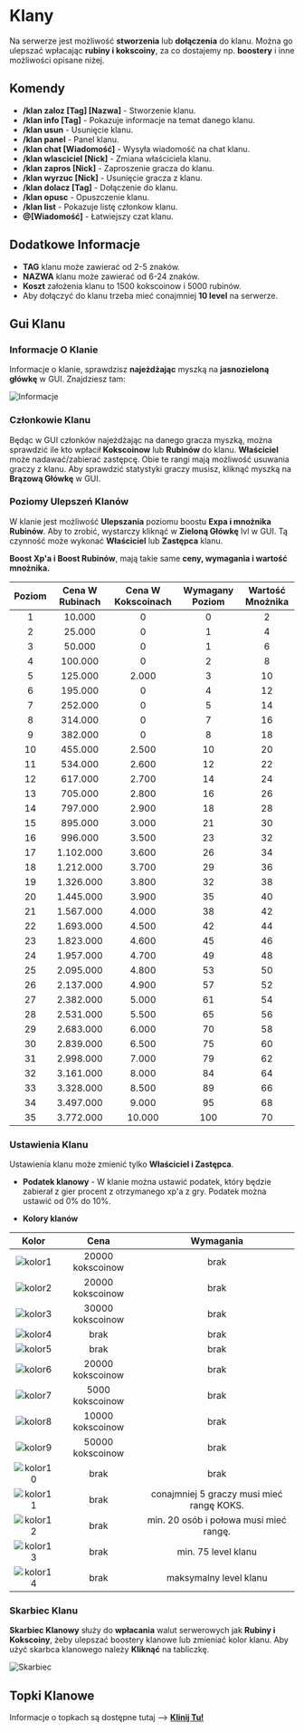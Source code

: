# Klany
Na serwerze jest możliwość **stworzenia** lub **dołączenia** do klanu. Można go ulepszać wpłacając **rubiny i kokscoiny**, za co dostajemy np. **boostery** i inne możliwości opisane niżej.

## Komendy

- **/klan zaloz [Tag] [Nazwa]** - Stworzenie klanu.
- **/klan info [Tag]** - Pokazuje informacje na temat danego klanu.
- **/klan usun** - Usunięcie klanu.
- **/klan panel** - Panel klanu.
- **/klan chat [Wiadomość]** - Wysyła wiadomość na chat klanu.
- **/klan wlasciciel [Nick]** - Zmiana właściciela klanu.
- **/klan zapros [Nick]** - Zaproszenie gracza do klanu.
- **/klan wyrzuc [Nick]** - Usunięcie gracza z klanu.
- **/klan dolacz [Tag]** - Dołączenie do klanu.
- **/klan opusc** - Opuszczenie klanu.
- **/klan list** - Pokazuje listę członkow klanu.
- **@[Wiadomość]** - Łatwiejszy czat klanu. 

## Dodatkowe Informacje
- **TAG** klanu może zawierać od 2-5 znaków. 
- **NAZWA** klanu może zawierać od 6-24 znaków. 
- **Koszt** założenia klanu to 1500 kokscoinow i 5000 rubinów. 
- Aby dołączyć do klanu trzeba mieć conajmniej **10 level** na serwerze. 

## Gui Klanu

### Informacje O Klanie

Informacje o klanie, sprawdzisz **najeżdżając** myszką na **jasnozieloną główkę** w GUI. Znajdziesz tam: 

![Informacje](/assets/klany/klan-informacje.png)

### Członkowie Klanu
Będąc w GUI członków najeżdżając na danego gracza myszką, można sprawdzić ile kto wpłacił **Kokscoinow** lub **Rubinów** do klanu. **Właściciel** może nadawać/zabierać zastępcę. Obie te rangi mają możliwość usuwania graczy z klanu. Aby sprawdzić statystyki graczy musisz, kliknąć myszką na **Brązową Główkę** w GUI.

### Poziomy Ulepszeń Klanów 

W klanie jest możliwość **Ulepszania** poziomu boostu **Expa i mnożnika Rubinów**. Aby to zrobić, wystarczy kliknąć w **Zieloną Główkę** lvl w GUI. Tą czynność może wykonać **Właściciel** lub **Zastępca** klanu.

**Boost Xp'a i Boost Rubinów**, mają takie same **ceny, wymagania i wartość mnożnika.**

| Poziom | Cena W Rubinach | Cena W Kokscoinach | Wymagany Poziom | Wartość Mnożnika |
|:------:|:---------------:|:------------------:|:---------------:|:----------------:|
|   1    |     10.000      |         0          |        0        |        2         |
|   2    |     25.000      |         0          |        1        |        4         |
|   3    |     50.000      |         0          |        1        |        6         | 
|   4    |     100.000     |         0          |        2        |        8         |
|   5    |     125.000     |       2.000        |        3        |        10        | 
|   6    |     195.000     |         0          |        4        |        12        |
|   7    |     252.000     |         0          |        5        |        14        | 
|   8    |     314.000     |         0          |        7        |        16        |
|   9    |     382.000     |         0          |        8        |        18        |
|   10   |     455.000     |       2.500        |       10        |        20        |
|   11   |     534.000     |       2.600        |       12        |        22        |
|   12   |     617.000     |       2.700        |       14        |        24        | 
|   13   |     705.000     |       2.800        |       16        |        26        | 
|   14   |     797.000     |       2.900        |       18        |        28        | 
|   15   |     895.000     |       3.000        |       21        |        30        |
|   16   |     996.000     |       3.500        |       23        |        32        | 
|   17   |    1.102.000    |       3.600        |       26        |        34        | 
|   18   |    1.212.000    |       3.700        |       29        |        36        | 
|   19   |    1.326.000    |       3.800        |       32        |        38        |
|   20   |    1.445.000    |       3.900        |       35        |        40        | 
|   21   |    1.567.000    |       4.000        |       38        |        42        |
|   22   |    1.693.000    |       4.500        |       42        |        44        | 
|   23   |    1.823.000    |       4.600        |       45        |        46        | 
|   24   |    1.957.000    |       4.700        |       49        |        48        |
|   25   |    2.095.000    |       4.800        |       53        |        50        |
|   26   |    2.137.000    |       4.900        |       57        |        52        |
|   27   |    2.382.000    |       5.000        |       61        |        54        |
|   28   |    2.531.000    |       5.500        |       65        |        56        | 
|   29   |    2.683.000    |       6.000        |       70        |        58        |
|   30   |    2.839.000    |       6.500        |       75        |        60        |
|   31   |    2.998.000    |       7.000        |       79        |        62        |
|   32   |    3.161.000    |       8.000        |       84        |        64        |
|   33   |    3.328.000    |       8.500        |       89        |        66        | 
|   34   |    3.497.000    |       9.000        |       95        |        68        | 
|   35   |    3.772.000    |       10.000       |       100       |        70        |

### Ustawienia Klanu

Ustawienia klanu może zmienić tylko **Właściciel i Zastępca**.

- **Podatek klanowy** - W klanie można ustawić podatek, który będzie zabierał z gier procent z otrzymanego xp'a z gry. Podatek można ustawić od 0% do 10%. 

- **Kolory klanów** 

|                 Kolor                 |       Cena       |                 Wymagania                 |
|:-------------------------------------:|:----------------:|:-----------------------------------------:|
|  ![kolor1](/assets/klany/color1.png)  | 20000 kokscoinow |                   brak                    |
|  ![kolor2](/assets/klany/color2.png)  | 20000 kokscoinow |                   brak                    |
|  ![kolor3](/assets/klany/color3.png)  | 30000 kokscoinow |                   brak                    |
|  ![kolor4](/assets/klany/color4.png)  |       brak       |                   brak                    | 
|  ![kolor5](/assets/klany/color5.png)  |       brak       |                   brak                    |
|  ![kolor6](/assets/klany/color6.png)  | 20000 kokscoinow |                   brak                    |
|  ![kolor7](/assets/klany/color7.png)  | 5000 kokscoinow  |                   brak                    |
|  ![kolor8](/assets/klany/color8.png)  | 10000 kokscoinow |                   brak                    |
|  ![kolor9](/assets/klany/color9.png)  | 50000 kokscoinow |                   brak                    |
| ![kolor10](/assets/klany/color10.png) |       brak       |                   brak                    |
| ![kolor11](/assets/klany/color11.png) |       brak       | conajmniej 5 graczy musi mieć rangę KOKS. |
| ![kolor12](/assets/klany/color12.png) |       brak       |  min. 20 osób i połowa musi mieć rangę.   |
| ![kolor13](/assets/klany/color13.png) |       brak       |            min. 75 level klanu            |
| ![kolor14](/assets/klany/color14.png) |       brak       |          maksymalny level klanu           |


### Skarbiec Klanu

**Skarbiec Klanowy** służy do **wpłacania** walut serwerowych jak **Rubiny i Kokscoiny**, żeby ulepszać boostery klanowe lub zmieniać kolor klanu. Aby użyć skarbca klanowego należy **Kliknąć** na tabliczkę. 

![Skarbiec](/assets/klany/klan-skarbiec1.png)

## Topki Klanowe

Informacje o topkach są dostępne tutaj --> **[Klinij Tu!](/article/ogolne/topki)**
